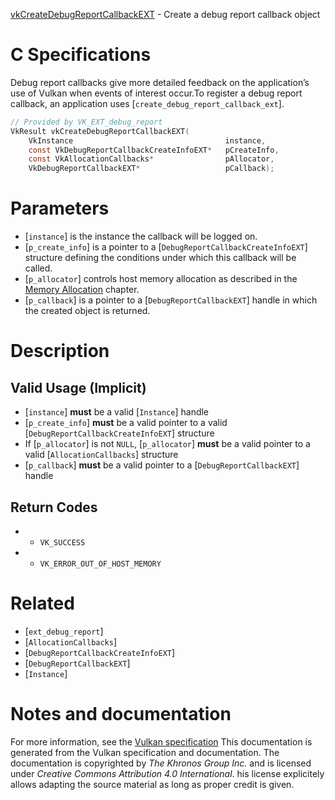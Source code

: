 [vkCreateDebugReportCallbackEXT](https://www.khronos.org/registry/vulkan/specs/1.3-extensions/man/html/vkCreateDebugReportCallbackEXT.html) - Create a debug report callback object

# C Specifications
Debug report callbacks give more detailed feedback on the application’s use
of Vulkan when events of interest occur.To register a debug report callback, an application uses
[`create_debug_report_callback_ext`].
```c
// Provided by VK_EXT_debug_report
VkResult vkCreateDebugReportCallbackEXT(
    VkInstance                                  instance,
    const VkDebugReportCallbackCreateInfoEXT*   pCreateInfo,
    const VkAllocationCallbacks*                pAllocator,
    VkDebugReportCallbackEXT*                   pCallback);
```

# Parameters
- [`instance`] is the instance the callback will be logged on.
- [`p_create_info`] is a pointer to a [`DebugReportCallbackCreateInfoEXT`] structure defining the conditions under which this callback will be called.
- [`p_allocator`] controls host memory allocation as described in the [Memory Allocation](https://www.khronos.org/registry/vulkan/specs/1.3-extensions/html/vkspec.html#memory-allocation) chapter.
- [`p_callback`] is a pointer to a [`DebugReportCallbackEXT`] handle in which the created object is returned.

# Description
## Valid Usage (Implicit)
-  [`instance`] **must**  be a valid [`Instance`] handle
-  [`p_create_info`] **must**  be a valid pointer to a valid [`DebugReportCallbackCreateInfoEXT`] structure
-    If [`p_allocator`] is not `NULL`, [`p_allocator`] **must**  be a valid pointer to a valid [`AllocationCallbacks`] structure
-  [`p_callback`] **must**  be a valid pointer to a [`DebugReportCallbackEXT`] handle

## Return Codes
*   - `VK_SUCCESS` 
*   - `VK_ERROR_OUT_OF_HOST_MEMORY`

# Related
- [`ext_debug_report`]
- [`AllocationCallbacks`]
- [`DebugReportCallbackCreateInfoEXT`]
- [`DebugReportCallbackEXT`]
- [`Instance`]

# Notes and documentation
For more information, see the [Vulkan specification](https://www.khronos.org/registry/vulkan/specs/1.3-extensions/html/vkspec.html)
This documentation is generated from the Vulkan specification and documentation.
The documentation is copyrighted by *The Khronos Group Inc.* and is licensed under *Creative Commons Attribution 4.0 International*.
his license explicitely allows adapting the source material as long as proper credit is given.
        